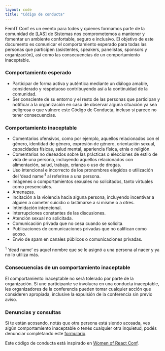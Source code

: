 ```yaml
---
layout: code
title: "Código de conducta"
---
```


FemIT Conf es un evento para todes y quienes formamos parte de la comunidad de [LAS] de Sistemas nos comprometemos a mantener y fomentar un ambiente confortable, seguro e inclusivo. El objetivo de este documento es comunicar el comportamiento esperado para todas las personas que participen (asistentes, speakers, panelistas, sponsors y organización), así como las consecuencias de un comportamiento inaceptable.

<h3>Comportamiento esperado</h3>

* Participar de forma activa y auténtica mediante un diálogo amable, considerado y respetuoso contribuyendo así a la continuidad de la comunidad.
* Ser consciente de su entorno y el resto de las personas que participan y notificar a la organización en caso de observar alguna situación ya sea peligrosa o que vulnere este Código de Conducta, incluso si parece no tener consecuencias.

<h3>Comportamiento inaceptable</h3>

* Comentarios ofensivos, como por ejemplo, aquellos relacionados con el género, identidad de género, expresión de género, orientación sexual, capacidades físicas, salud mental, apariencia física, etnia o religión.
* Comentarios no deseados sobre las prácticas o elecciones de estilo de vida de una persona, incluyendo aquellos relacionados con alimentación, salud, trabajo, crianza o uso de drogas.
* Uso intencional e incorrecto de los pronombres elegidos o utilización del ‘dead name’<sup>1</sup> al referirse a una persona.
* Imágenes o comportamientos sexuales no solicitados, tanto virtuales como presenciales.
* Amenazas.
* Incitación a la violencia hacia alguna persona, incluyendo incentivar a alguien a cometer suicidio o lastimarse a sí misme o a otres.
* Intimidación intencional.
* Interrupciones constantes de las discusiones.
* Atención sexual no solicitada.
* Comunicación privada que no cesa cuando se solicita.
* Publicaciones de comunicaciones privadas que no califican como acoso.
* Envío de spam en canales públicos o comunicaciones privadas.

<sup>1</sup> ‘dead name’ es aquel nombre que se le asignó a una persona al nacer y ya no lo utiliza más.

<h3>Consecuencias de un comportamiento inaceptable</h3>

El comportamiento inaceptable no será tolerado por parte de la organización. Si une participante se involucra en una conducta inaceptable, les organizadores de la conferencia pueden tomar cualquier acción que consideren apropiada, inclusive la expulsión de la conferencia sin previo aviso.

<h3>Denuncias y consultas</h3>

Si te están acosando, notás que otra persona está siendo acosada, ves algún comportamiento inaceptable o tenés cualquier otra inquietud, podés denunciar completando este <a class="gray-light" target="_blank" rel="noopener" href="">formulario</a>.

<p class="uk-text-small gray-light">Este código de conducta está inspirado en <a class="gray-light" target="_blank" rel="noopener" href="https://womenofreact.com/code-of-conduct">Women of React Conf</a>.</p>
